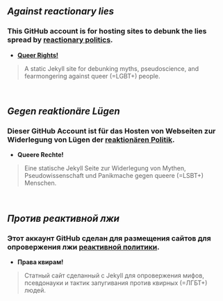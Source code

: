 ##  _Against reactionary lies_

### This GitHub account is for hosting sites to debunk the lies spread by [reactionary politics](https://en.wikipedia.org/wiki/Reactionary).
- **[Queer Rights!](https://antireaction.github.io/queerrights-en/)** 
> A static Jekyll site for debunking myths, pseudoscience, and fearmongering against queer (=LGBT+) people.

<br>

## _Gegen reaktionäre Lügen_

### Dieser GitHub Account ist für das Hosten von Webseiten zur Widerlegung von Lügen der [reaktionären Politik](https://de.wikipedia.org/wiki/Reaktion_(Politik)).
- **Queere Rechte!** 
> Eine statische Jekyll Seite zur Widerlegung von Mythen, Pseudowissenschaft und Panikmache gegen queere (=LSBT+) Menschen.

<br>

## _Против реактивной лжи_
### Этот аккаунт GitHub сделан для размещения сайтов для опровержения лжи [реактивной политики](https://ru.wikipedia.org/wiki/%D0%9F%D0%BE%D0%BB%D0%B8%D1%82%D0%B8%D1%87%D0%B5%D1%81%D0%BA%D0%B0%D1%8F_%D1%80%D0%B5%D0%B0%D0%BA%D1%86%D0%B8%D1%8F).
- **Права квирам!** 
> Статный сайт сделанный с Jekyll для опровержения мифов, псевдонауки и тактик запугивания против квирных (=ЛГБТ+) людей.
